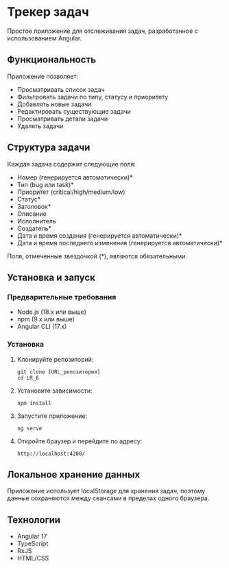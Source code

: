 # Трекер задач

Простое приложение для отслеживания задач, разработанное с использованием Angular.

## Функциональность

Приложение позволяет:
- Просматривать список задач
- Фильтровать задачи по типу, статусу и приоритету
- Добавлять новые задачи
- Редактировать существующие задачи
- Просматривать детали задачи
- Удалять задачи

## Структура задачи

Каждая задача содержит следующие поля:
- Номер (генерируется автоматически)*
- Тип (bug или task)*
- Приоритет (critical/high/medium/low)
- Статус*
- Заголовок*
- Описание
- Исполнитель
- Создатель*
- Дата и время создания (генерируется автоматически)*
- Дата и время последнего изменения (генерируется автоматически)*

Поля, отмеченные звездочкой (*), являются обязательными.

## Установка и запуск

### Предварительные требования

- Node.js (18.x или выше)
- npm (9.x или выше)
- Angular CLI (17.x)

### Установка

1. Клонируйте репозиторий:
   ```
   git clone [URL_репозитория]
   cd LR_6
   ```

2. Установите зависимости:
   ```
   npm install
   ```

3. Запустите приложение:
   ```
   ng serve
   ```

4. Откройте браузер и перейдите по адресу:
   ```
   http://localhost:4200/
   ```

## Локальное хранение данных

Приложение использует localStorage для хранения задач, поэтому данные сохраняются между сеансами в пределах одного браузера.

## Технологии

- Angular 17
- TypeScript
- RxJS
- HTML/CSS